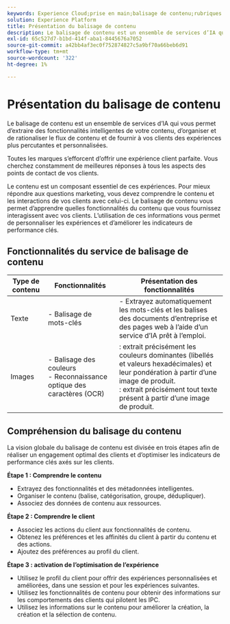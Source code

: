 ```yaml
---
keywords: Experience Cloud;prise en main;balisage de contenu;rubriques les plus consultées;services intelligents
solution: Experience Platform
title: Présentation du balisage de contenu
description: Le balisage de contenu est un ensemble de services d’IA qui vous permet d’extraire des fonctionnalités intelligentes de votre contenu, d’organiser, de rationaliser le flux de contenu et de proposer à vos clients des expériences plus percutantes et personnalisées.
exl-id: 65c527d7-b1bd-414f-aba1-8445676a7052
source-git-commit: a42bb4af3ec0f752874827c5a9bf70a66beb6d91
workflow-type: tm+mt
source-wordcount: '322'
ht-degree: 1%

---
```


# Présentation du balisage de contenu

Le balisage de contenu est un ensemble de services d’IA qui vous permet d’extraire des fonctionnalités intelligentes de votre contenu, d’organiser et de rationaliser le flux de contenu et de fournir à vos clients des expériences plus percutantes et personnalisées.

Toutes les marques s’efforcent d’offrir une expérience client parfaite. Vous cherchez constamment de meilleures réponses à tous les aspects des points de contact de vos clients.

Le contenu est un composant essentiel de ces expériences. Pour mieux répondre aux questions marketing, vous devez comprendre le contenu et les interactions de vos clients avec celui-ci. Le balisage de contenu vous permet d’apprendre quelles fonctionnalités du contenu que vous fournissez interagissent avec vos clients. L’utilisation de ces informations vous permet de personnaliser les expériences et d’améliorer les indicateurs de performance clés.

## Fonctionnalités du service de balisage de contenu

| Type de contenu | Fonctionnalités | Présentation des fonctionnalités |
| --- | --- | --- |
| Texte | - Balisage de mots-clés <br> | - Extrayez automatiquement les mots-clés et les balises des documents d’entreprise et des pages web à l’aide d’un service d’IA prêt à l’emploi. <br> |
| Images | - Balisage des couleurs <br> - Reconnaissance optique des caractères (OCR) | : extrait précisément les couleurs dominantes (libellés et valeurs hexadécimales) et leur pondération à partir d’une image de produit. <br> : extrait précisément tout texte présent à partir d’une image de produit. |

## Compréhension du balisage du contenu

La vision globale du balisage de contenu est divisée en trois étapes afin de réaliser un engagement optimal des clients et d’optimiser les indicateurs de performance clés axés sur les clients.

**Étape 1 : Comprendre le contenu**
- Extrayez des fonctionnalités et des métadonnées intelligentes.
- Organiser le contenu (balise, catégorisation, groupe, dédupliquer).
- Associez des données de contenu aux ressources.

**Étape 2 : Comprendre le client**
- Associez les actions du client aux fonctionnalités de contenu.
- Obtenez les préférences et les affinités du client à partir du contenu et des actions.
- Ajoutez des préférences au profil du client.

**Étape 3 : activation de l’optimisation de l’expérience**
- Utilisez le profil du client pour offrir des expériences personnalisées et améliorées, dans une session et pour les expériences suivantes.
- Utilisez les fonctionnalités de contenu pour obtenir des informations sur les comportements des clients qui pilotent les IPC.
- Utilisez les informations sur le contenu pour améliorer la création, la création et la sélection de contenu.
